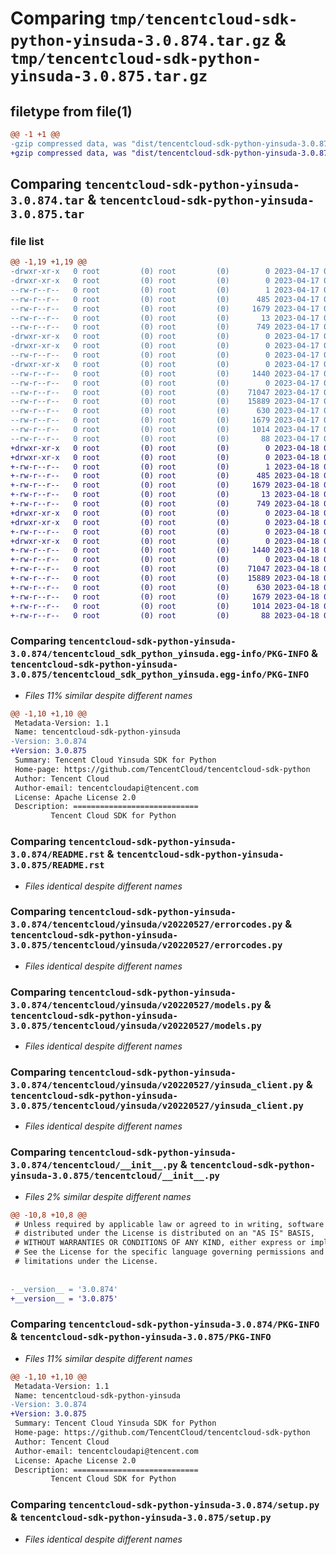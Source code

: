 # Comparing `tmp/tencentcloud-sdk-python-yinsuda-3.0.874.tar.gz` & `tmp/tencentcloud-sdk-python-yinsuda-3.0.875.tar.gz`

## filetype from file(1)

```diff
@@ -1 +1 @@
-gzip compressed data, was "dist/tencentcloud-sdk-python-yinsuda-3.0.874.tar", last modified: Mon Apr 17 00:55:02 2023, max compression
+gzip compressed data, was "dist/tencentcloud-sdk-python-yinsuda-3.0.875.tar", last modified: Tue Apr 18 01:05:52 2023, max compression
```

## Comparing `tencentcloud-sdk-python-yinsuda-3.0.874.tar` & `tencentcloud-sdk-python-yinsuda-3.0.875.tar`

### file list

```diff
@@ -1,19 +1,19 @@
-drwxr-xr-x   0 root         (0) root         (0)        0 2023-04-17 00:55:02.000000 tencentcloud-sdk-python-yinsuda-3.0.874/
-drwxr-xr-x   0 root         (0) root         (0)        0 2023-04-17 00:55:02.000000 tencentcloud-sdk-python-yinsuda-3.0.874/tencentcloud_sdk_python_yinsuda.egg-info/
--rw-r--r--   0 root         (0) root         (0)        1 2023-04-17 00:55:02.000000 tencentcloud-sdk-python-yinsuda-3.0.874/tencentcloud_sdk_python_yinsuda.egg-info/dependency_links.txt
--rw-r--r--   0 root         (0) root         (0)      485 2023-04-17 00:55:02.000000 tencentcloud-sdk-python-yinsuda-3.0.874/tencentcloud_sdk_python_yinsuda.egg-info/SOURCES.txt
--rw-r--r--   0 root         (0) root         (0)     1679 2023-04-17 00:55:02.000000 tencentcloud-sdk-python-yinsuda-3.0.874/tencentcloud_sdk_python_yinsuda.egg-info/PKG-INFO
--rw-r--r--   0 root         (0) root         (0)       13 2023-04-17 00:55:02.000000 tencentcloud-sdk-python-yinsuda-3.0.874/tencentcloud_sdk_python_yinsuda.egg-info/top_level.txt
--rw-r--r--   0 root         (0) root         (0)      749 2023-04-17 00:55:02.000000 tencentcloud-sdk-python-yinsuda-3.0.874/README.rst
-drwxr-xr-x   0 root         (0) root         (0)        0 2023-04-17 00:55:02.000000 tencentcloud-sdk-python-yinsuda-3.0.874/tencentcloud/
-drwxr-xr-x   0 root         (0) root         (0)        0 2023-04-17 00:55:02.000000 tencentcloud-sdk-python-yinsuda-3.0.874/tencentcloud/yinsuda/
--rw-r--r--   0 root         (0) root         (0)        0 2023-04-17 00:55:02.000000 tencentcloud-sdk-python-yinsuda-3.0.874/tencentcloud/yinsuda/__init__.py
-drwxr-xr-x   0 root         (0) root         (0)        0 2023-04-17 00:55:02.000000 tencentcloud-sdk-python-yinsuda-3.0.874/tencentcloud/yinsuda/v20220527/
--rw-r--r--   0 root         (0) root         (0)     1440 2023-04-17 00:55:02.000000 tencentcloud-sdk-python-yinsuda-3.0.874/tencentcloud/yinsuda/v20220527/errorcodes.py
--rw-r--r--   0 root         (0) root         (0)        0 2023-04-17 00:55:02.000000 tencentcloud-sdk-python-yinsuda-3.0.874/tencentcloud/yinsuda/v20220527/__init__.py
--rw-r--r--   0 root         (0) root         (0)    71047 2023-04-17 00:55:02.000000 tencentcloud-sdk-python-yinsuda-3.0.874/tencentcloud/yinsuda/v20220527/models.py
--rw-r--r--   0 root         (0) root         (0)    15889 2023-04-17 00:55:02.000000 tencentcloud-sdk-python-yinsuda-3.0.874/tencentcloud/yinsuda/v20220527/yinsuda_client.py
--rw-r--r--   0 root         (0) root         (0)      630 2023-04-17 00:55:02.000000 tencentcloud-sdk-python-yinsuda-3.0.874/tencentcloud/__init__.py
--rw-r--r--   0 root         (0) root         (0)     1679 2023-04-17 00:55:02.000000 tencentcloud-sdk-python-yinsuda-3.0.874/PKG-INFO
--rw-r--r--   0 root         (0) root         (0)     1014 2023-04-17 00:55:02.000000 tencentcloud-sdk-python-yinsuda-3.0.874/setup.py
--rw-r--r--   0 root         (0) root         (0)       88 2023-04-17 00:55:02.000000 tencentcloud-sdk-python-yinsuda-3.0.874/setup.cfg
+drwxr-xr-x   0 root         (0) root         (0)        0 2023-04-18 01:05:52.000000 tencentcloud-sdk-python-yinsuda-3.0.875/
+drwxr-xr-x   0 root         (0) root         (0)        0 2023-04-18 01:05:52.000000 tencentcloud-sdk-python-yinsuda-3.0.875/tencentcloud_sdk_python_yinsuda.egg-info/
+-rw-r--r--   0 root         (0) root         (0)        1 2023-04-18 01:05:52.000000 tencentcloud-sdk-python-yinsuda-3.0.875/tencentcloud_sdk_python_yinsuda.egg-info/dependency_links.txt
+-rw-r--r--   0 root         (0) root         (0)      485 2023-04-18 01:05:52.000000 tencentcloud-sdk-python-yinsuda-3.0.875/tencentcloud_sdk_python_yinsuda.egg-info/SOURCES.txt
+-rw-r--r--   0 root         (0) root         (0)     1679 2023-04-18 01:05:52.000000 tencentcloud-sdk-python-yinsuda-3.0.875/tencentcloud_sdk_python_yinsuda.egg-info/PKG-INFO
+-rw-r--r--   0 root         (0) root         (0)       13 2023-04-18 01:05:52.000000 tencentcloud-sdk-python-yinsuda-3.0.875/tencentcloud_sdk_python_yinsuda.egg-info/top_level.txt
+-rw-r--r--   0 root         (0) root         (0)      749 2023-04-18 01:05:51.000000 tencentcloud-sdk-python-yinsuda-3.0.875/README.rst
+drwxr-xr-x   0 root         (0) root         (0)        0 2023-04-18 01:05:52.000000 tencentcloud-sdk-python-yinsuda-3.0.875/tencentcloud/
+drwxr-xr-x   0 root         (0) root         (0)        0 2023-04-18 01:05:52.000000 tencentcloud-sdk-python-yinsuda-3.0.875/tencentcloud/yinsuda/
+-rw-r--r--   0 root         (0) root         (0)        0 2023-04-18 01:05:51.000000 tencentcloud-sdk-python-yinsuda-3.0.875/tencentcloud/yinsuda/__init__.py
+drwxr-xr-x   0 root         (0) root         (0)        0 2023-04-18 01:05:52.000000 tencentcloud-sdk-python-yinsuda-3.0.875/tencentcloud/yinsuda/v20220527/
+-rw-r--r--   0 root         (0) root         (0)     1440 2023-04-18 01:05:51.000000 tencentcloud-sdk-python-yinsuda-3.0.875/tencentcloud/yinsuda/v20220527/errorcodes.py
+-rw-r--r--   0 root         (0) root         (0)        0 2023-04-18 01:05:51.000000 tencentcloud-sdk-python-yinsuda-3.0.875/tencentcloud/yinsuda/v20220527/__init__.py
+-rw-r--r--   0 root         (0) root         (0)    71047 2023-04-18 01:05:51.000000 tencentcloud-sdk-python-yinsuda-3.0.875/tencentcloud/yinsuda/v20220527/models.py
+-rw-r--r--   0 root         (0) root         (0)    15889 2023-04-18 01:05:51.000000 tencentcloud-sdk-python-yinsuda-3.0.875/tencentcloud/yinsuda/v20220527/yinsuda_client.py
+-rw-r--r--   0 root         (0) root         (0)      630 2023-04-18 01:05:51.000000 tencentcloud-sdk-python-yinsuda-3.0.875/tencentcloud/__init__.py
+-rw-r--r--   0 root         (0) root         (0)     1679 2023-04-18 01:05:52.000000 tencentcloud-sdk-python-yinsuda-3.0.875/PKG-INFO
+-rw-r--r--   0 root         (0) root         (0)     1014 2023-04-18 01:05:51.000000 tencentcloud-sdk-python-yinsuda-3.0.875/setup.py
+-rw-r--r--   0 root         (0) root         (0)       88 2023-04-18 01:05:52.000000 tencentcloud-sdk-python-yinsuda-3.0.875/setup.cfg
```

### Comparing `tencentcloud-sdk-python-yinsuda-3.0.874/tencentcloud_sdk_python_yinsuda.egg-info/PKG-INFO` & `tencentcloud-sdk-python-yinsuda-3.0.875/tencentcloud_sdk_python_yinsuda.egg-info/PKG-INFO`

 * *Files 11% similar despite different names*

```diff
@@ -1,10 +1,10 @@
 Metadata-Version: 1.1
 Name: tencentcloud-sdk-python-yinsuda
-Version: 3.0.874
+Version: 3.0.875
 Summary: Tencent Cloud Yinsuda SDK for Python
 Home-page: https://github.com/TencentCloud/tencentcloud-sdk-python
 Author: Tencent Cloud
 Author-email: tencentcloudapi@tencent.com
 License: Apache License 2.0
 Description: ============================
         Tencent Cloud SDK for Python
```

### Comparing `tencentcloud-sdk-python-yinsuda-3.0.874/README.rst` & `tencentcloud-sdk-python-yinsuda-3.0.875/README.rst`

 * *Files identical despite different names*

### Comparing `tencentcloud-sdk-python-yinsuda-3.0.874/tencentcloud/yinsuda/v20220527/errorcodes.py` & `tencentcloud-sdk-python-yinsuda-3.0.875/tencentcloud/yinsuda/v20220527/errorcodes.py`

 * *Files identical despite different names*

### Comparing `tencentcloud-sdk-python-yinsuda-3.0.874/tencentcloud/yinsuda/v20220527/models.py` & `tencentcloud-sdk-python-yinsuda-3.0.875/tencentcloud/yinsuda/v20220527/models.py`

 * *Files identical despite different names*

### Comparing `tencentcloud-sdk-python-yinsuda-3.0.874/tencentcloud/yinsuda/v20220527/yinsuda_client.py` & `tencentcloud-sdk-python-yinsuda-3.0.875/tencentcloud/yinsuda/v20220527/yinsuda_client.py`

 * *Files identical despite different names*

### Comparing `tencentcloud-sdk-python-yinsuda-3.0.874/tencentcloud/__init__.py` & `tencentcloud-sdk-python-yinsuda-3.0.875/tencentcloud/__init__.py`

 * *Files 2% similar despite different names*

```diff
@@ -10,8 +10,8 @@
 # Unless required by applicable law or agreed to in writing, software
 # distributed under the License is distributed on an "AS IS" BASIS,
 # WITHOUT WARRANTIES OR CONDITIONS OF ANY KIND, either express or implied.
 # See the License for the specific language governing permissions and
 # limitations under the License.
 
 
-__version__ = '3.0.874'
+__version__ = '3.0.875'
```

### Comparing `tencentcloud-sdk-python-yinsuda-3.0.874/PKG-INFO` & `tencentcloud-sdk-python-yinsuda-3.0.875/PKG-INFO`

 * *Files 11% similar despite different names*

```diff
@@ -1,10 +1,10 @@
 Metadata-Version: 1.1
 Name: tencentcloud-sdk-python-yinsuda
-Version: 3.0.874
+Version: 3.0.875
 Summary: Tencent Cloud Yinsuda SDK for Python
 Home-page: https://github.com/TencentCloud/tencentcloud-sdk-python
 Author: Tencent Cloud
 Author-email: tencentcloudapi@tencent.com
 License: Apache License 2.0
 Description: ============================
         Tencent Cloud SDK for Python
```

### Comparing `tencentcloud-sdk-python-yinsuda-3.0.874/setup.py` & `tencentcloud-sdk-python-yinsuda-3.0.875/setup.py`

 * *Files identical despite different names*

